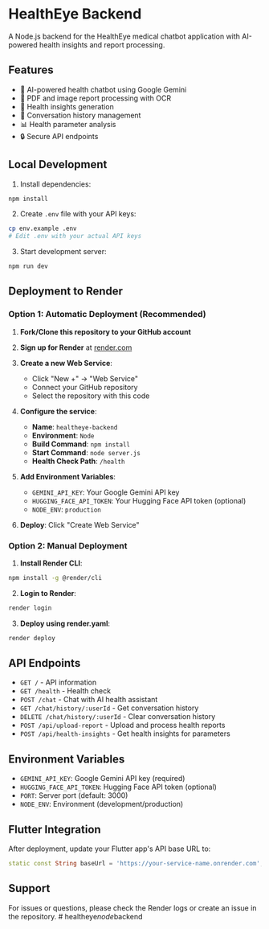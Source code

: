# HealthEye Backend

A Node.js backend for the HealthEye medical chatbot application with AI-powered health insights and report processing.

## Features

- 🤖 AI-powered health chatbot using Google Gemini
- 📄 PDF and image report processing with OCR
- 🧠 Health insights generation
- 💬 Conversation history management
- 📊 Health parameter analysis
- 🔒 Secure API endpoints

## Local Development

1. Install dependencies:
```bash
npm install
```

2. Create `.env` file with your API keys:
```bash
cp env.example .env
# Edit .env with your actual API keys
```

3. Start development server:
```bash
npm run dev
```

## Deployment to Render

### Option 1: Automatic Deployment (Recommended)

1. **Fork/Clone this repository to your GitHub account**

2. **Sign up for Render** at [render.com](https://render.com)

3. **Create a new Web Service**:
   - Click "New +" → "Web Service"
   - Connect your GitHub repository
   - Select the repository with this code

4. **Configure the service**:
   - **Name**: `healtheye-backend`
   - **Environment**: `Node`
   - **Build Command**: `npm install`
   - **Start Command**: `node server.js`
   - **Health Check Path**: `/health`

5. **Add Environment Variables**:
   - `GEMINI_API_KEY`: Your Google Gemini API key
   - `HUGGING_FACE_API_TOKEN`: Your Hugging Face API token (optional)
   - `NODE_ENV`: `production`

6. **Deploy**: Click "Create Web Service"

### Option 2: Manual Deployment

1. **Install Render CLI**:
```bash
npm install -g @render/cli
```

2. **Login to Render**:
```bash
render login
```

3. **Deploy using render.yaml**:
```bash
render deploy
```

## API Endpoints

- `GET /` - API information
- `GET /health` - Health check
- `POST /chat` - Chat with AI health assistant
- `GET /chat/history/:userId` - Get conversation history
- `DELETE /chat/history/:userId` - Clear conversation history
- `POST /api/upload-report` - Upload and process health reports
- `POST /api/health-insights` - Get health insights for parameters

## Environment Variables

- `GEMINI_API_KEY`: Google Gemini API key (required)
- `HUGGING_FACE_API_TOKEN`: Hugging Face API token (optional)
- `PORT`: Server port (default: 3000)
- `NODE_ENV`: Environment (development/production)

## Flutter Integration

After deployment, update your Flutter app's API base URL to:
```dart
static const String baseUrl = 'https://your-service-name.onrender.com';
```

## Support

For issues or questions, please check the Render logs or create an issue in the repository.
#   h e a l t h e y e _ n o d e _ b a c k e n d  
 